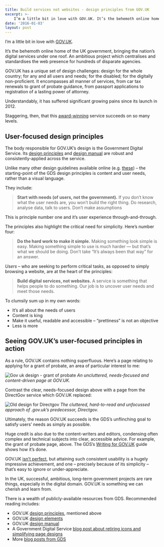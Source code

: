 ```yaml
---
title: Build services not websites - design principles from GOV.UK
excerpt: >- 
    I’m a little bit in love with GOV.UK. It’s the behemoth online home of the UK government...
date: '2016-01-03'
layout: post
---
```


I’m a little bit in love with [GOV.UK](https://www.gov.uk/).

It’s the behemoth online home of the UK government, bringing the nation’s digital services under one roof. An ambitious project which centralises and standardises the web presence for hundreds of disparate agencies.

GOV.UK has a unique set of design challenges: design for the whole country; for any and all users and needs; for the disabled; for the digitally non-proficient. It encompasses all manner of services, from car tax renewals to grant of probate guidance, from passport applications to registration of a lasting power of attorney.

Understandably, it has suffered significant growing pains since its launch in 2012.

Staggering, then, that this [award-winning](http://qz.com/75413/this-government-website-just-won-an-award-for-best-design/) service succeeds on so many levels.

## User-focused design principles

The body responsible for GOV.UK’s design is the Government Digital Service. Its [design principles](https://www.gov.uk/design-principles) and [design manual](https://www.gov.uk/service-manual) are robust and consistently-applied across the service.

Unlike many other design guidelines available online (e.g. [these](https://www.google.com/design/spec/material-design/introduction.html)) – the starting-point of the GDS design principles is content and user needs, rather than a visual language.

They include:

> **Start with needs (of users, not the government).** If you don’t know what the user needs are, you won’t build the right thing. Do research, analyse data, talk to users. Don’t make assumptions

This is principle number one and it’s user experience through-and-through.

The principles also highlight the critical need for simplicity. Here’s number four:

> **Do the hard work to make it simple.** Making something look simple is easy. Making something simple to use is much harder — but that’s what we should be doing. Don’t take “It’s always been that way” for an answer.

_Users_ – who are seeking to perform critical tasks, as opposed to simply browsing a website, are at the heart of the principles:

> **Build digital services, not websites.** A service is something that helps people to do something. Our job is to uncover user needs and meet those needs.

To clumsily sum up in my own words:

*   It’s all about the needs of users
*   Content is king
*   Make it useful, readable and accessible – “prettiness” is not an objective
*   Less is more

## Seeing GOV.UK’s user-focused principles in action

As a rule, GOV.UK contains nothing superfluous. Here’s a page relating to applying for a grant of probate, an area of particular interest to me:

![Gov uk design - grant of probate](/img/Gov-uk-design-grant-of-probate-768x624.png "Gov uk design") <em>An uncluttered, needs-focused and content-driven page at GOV.UK.</em>


Contrast the clear, needs-focused design above with a page from the DirectGov service which GOV.UK replaced:

![Old design for Directgov](/img/direct_gov_uk.png "DirectGov screenshot") <em>The cluttered, hard-to-read and unfocussed approach of .gov.uk’s predecessor, Directgov.</em>

Ultimately, the reason GOV.UK succeeds is the GDS’s unflinching goal to satisfy users’ needs as simply as possible.

Huge credit is also due to the content-writers and editors, condensing often complex and technical subjects into clear, accessible advice. For example, the grant of probate page, above. The GDS’s [Writing for GOV.UK](https://www.gov.uk/guidance/content-design/writing-for-gov-uk) guide shows how it’s done.

GOV.UK [isn’t perfect](https://gds.blog.gov.uk/2015/03/06/gov-uk-isnt-finished/), but attaining such consistent usability is a hugely impressive achievement, and one – precisely because of its simplicity – that’s easy to ignore or under-appreciate.
 
In the UK, successful, ambitious, long-term government projects are rare things, especially in the digital domain. GOV.UK is something we can cherish and learn from.

There is a wealth of publicly-available resources from GDS. Recommended reading includes:

*   GOV.UK [design principles](https://www.gov.uk/design-principles), mentioned above
*   GOV.UK [design elements](https://govuk-elements.herokuapp.com/)
*   GOV.UK [design manual](https://www.gov.uk/service-manual)
*   A Government Digital Service [blog post about retiring icons and simplifying page designs](https://gds.blog.gov.uk/2013/06/18/retiring-our-icons/)
*   More [blog posts from GDS](https://gds.blog.gov.uk/)
